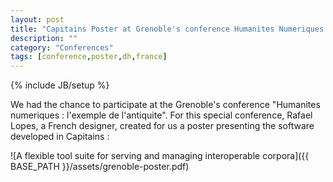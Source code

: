 ```yaml
---
layout: post
title: "Capitains Poster at Grenoble's conference Humanites Numeriques : L'exemple de l'antiquite"
description: ""
category: "Conferences"
tags: [conference,poster,dh,france]
---
```

{% include JB/setup %}


We had the chance to participate at the Grenoble's conference "Humanites numeriques : l'exemple de l'antiquite". For this special conference, Rafael Lopes, a French designer, created for us a poster presenting the software developed in Capitains :

![A flexible tool suite for serving and managing interoperable corpora]({{ BASE_PATH }}/assets/grenoble-poster.pdf)